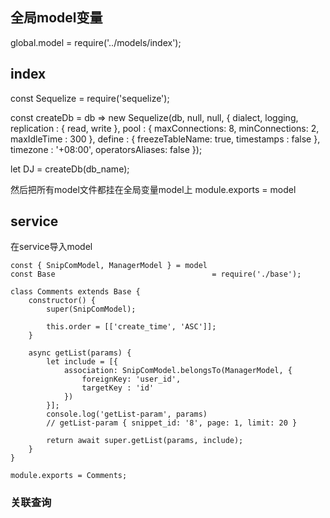 ## 全局model变量
global.model = require('../models/index');

## index
const Sequelize = require('sequelize');

const createDb = db => new Sequelize(db, null, null, {
    dialect,
    logging,
    replication     : { read, write },
    pool            : {
        maxConnections: 8,
        minConnections: 2,
        maxIdleTime   : 300
    },
    define          : {
        freezeTableName: true,
        timestamps     : false
    },
    timezone        : '+08:00',
    operatorsAliases: false
});

let DJ = createDb(db_name);

然后把所有model文件都挂在全局变量model上
module.exports = model

## service
在service导入model
```
const { SnipComModel, ManagerModel } = model
const Base                                   = require('./base');

class Comments extends Base {
    constructor() {
        super(SnipComModel);

        this.order = [['create_time', 'ASC']];
    }

    async getList(params) {
        let include = [{
            association: SnipComModel.belongsTo(ManagerModel, {
                foreignKey: 'user_id',
                targetKey : 'id'
            })
        }];
        console.log('getList-param', params)
        // getList-param { snippet_id: '8', page: 1, limit: 20 }

        return await super.getList(params, include);
    }
}

module.exports = Comments;
```

### 关联查询





